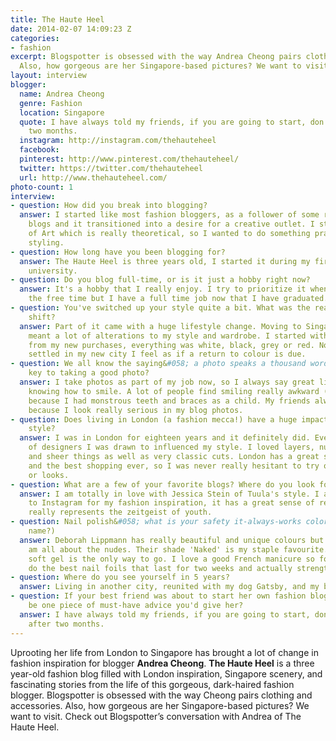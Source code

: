 ```yaml
---
title: The Haute Heel
date: 2014-02-07 14:09:23 Z
categories:
- fashion
excerpt: Blogspotter is obsessed with the way Andrea Cheong pairs clothing and accessories.
  Also, how gorgeous are her Singapore-based pictures? We want to visit.
layout: interview
blogger:
  name: Andrea Cheong
  genre: Fashion
  location: Singapore
  quote: I have always told my friends, if you are going to start, don’t give up after
    two months.
  instagram: http://instagram.com/thehauteheel
  facebook: 
  pinterest: http://www.pinterest.com/thehauteheel/
  twitter: https://twitter.com/thehauteheel
  url: http://www.thehauteheel.com/
photo-count: 1
interview:
- question: How did you break into blogging?
  answer: I started like most fashion bloggers, as a follower of some really great
    blogs and it transitioned into a desire for a creative outlet. I studied History
    of Art which is really theoretical, so I wanted to do something practical like
    styling.
- question: How long have you been blogging for?
  answer: The Haute Heel is three years old, I started it during my first summer of
    university.
- question: Do you blog full-time, or is it just a hobby right now?
  answer: It's a hobby that I really enjoy. I try to prioritize it whenever I have
    the free time but I have a full time job now that I have graduated.
- question: You've switched up your style quite a bit. What was the reason for the
    shift?
  answer: Part of it came with a huge lifestyle change. Moving to Singapore from London
    meant a lot of alterations to my style and wardrobe. I started with purging colour
    from my new purchases, everything was white, black, grey or red. Now I am more
    settled in my new city I feel as if a return to colour is due.
- question: We all know the saying&#058; a photo speaks a thousand words. What's the
    key to taking a good photo?
  answer: I take photos as part of my job now, so I always say great lighting and
    knowing how to smile. A lot of people find smiling really awkward (me in particular)
    because I had monstrous teeth and braces as a child. My friends always tease me
    because I look really serious in my blog photos.
- question: Does living in London (a fashion mecca!) have a huge impact on your personal
    style?
  answer: I was in London for eighteen years and it definitely did. Even the type
    of designers I was drawn to influenced my style. I loved layers, nudes, sparkly
    and sheer things as well as very classic cuts. London has a great sense of individualism
    and the best shopping ever, so I was never really hesitant to try out new combinations
    or looks.
- question: What are a few of your favorite blogs? Where do you look for inspiration?
  answer: I am totally in love with Jessica Stein of Tuula's style. I am addicted
    to Instagram for my fashion inspiration, it has a great sense of real- time and
    really represents the zeitgeist of youth.
- question: Nail polish&#058; what is your safety it-always-works color? (Brand? Color
    name?)
  answer: Deborah Lippmann has really beautiful and unique colours but right now I
    am all about the nudes. Their shade 'Naked' is my staple favourite. As for manicures,
    soft gel is the only way to go. I love a good French manicure so for DIY, Incoco
    do the best nail foils that last for two weeks and actually strengthened my nails.
- question: Where do you see yourself in 5 years?
  answer: Living in another city, reunited with my dog Gatsby, and my boyfriend.
- question: If your best friend was about to start her own fashion blog, what would
    be one piece of must-have advice you'd give her?
  answer: I have always told my friends, if you are going to start, don’t give up
    after two months.
---
```


Uprooting her life from London to Singapore has brought a lot of change in fashion inspiration for blogger **Andrea Cheong**. **The Haute Heel** is a three year-old fashion blog filled with London inspiration, Singapore scenery, and fascinating stories from the life of this gorgeous, dark-haired fashion blogger. Blogspotter is obsessed with the way Cheong pairs clothing and accessories. Also, how gorgeous are her Singapore-based pictures? We want to visit. Check out Blogspotter’s conversation with Andrea of The Haute Heel.
